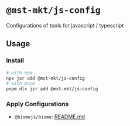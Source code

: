 # `@mst-mkt/js-config`

Configurations of tools for javascript / typescript

## Usage

### Install

```bash
# with npm
npx jsr add @mst-mkt/js-config
# with pnpm
pnpm dlx jsr add @mst-mkt/js-config
```

### Apply Configurations

- `@biomejs/biome`: [README.md](./packages/biome/README.md)
